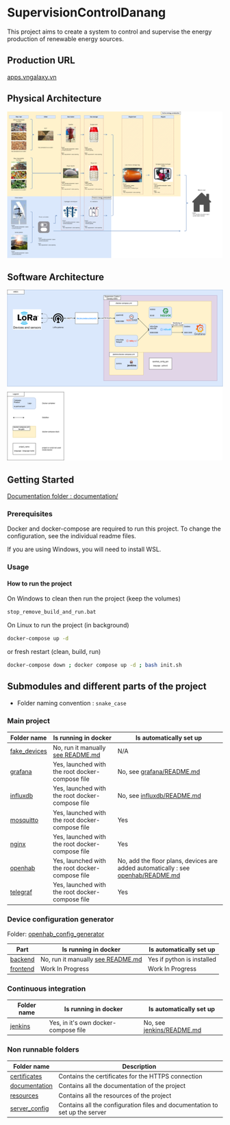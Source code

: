 # SupervisionControlDanang

This project aims to create a system to control and supervise the energy production of renewable energy sources.

## Production URL

[apps.vngalaxy.vn](https://apps.vngalaxy.vn)

## Physical Architecture

![Physical Architecture](./documentation/schemas/HRES%20schema.drawio.png)

## Software Architecture

![Software Architecture](./documentation/schemas/Software%20architecture.drawio.png)

## Getting Started

[Documentation folder : documentation/](./documentation)

### Prerequisites

Docker and docker-compose are required to run this project.
To change the configuration, see the individual readme files.

If you are using Windows, you will need to install WSL.

### Usage

#### How to run the project

On Windows to clean then run the project (keep the volumes)

```bash
stop_remove_build_and_run.bat
```

On Linux to run the project (in background)

```bash
docker-compose up -d
```

or fresh restart (clean, build, run)

```bash
docker-compose down ; docker compose up -d ; bash init.sh
```

## Submodules and different parts of the project

- Folder naming convention : `snake_case`

### Main project 

| Folder name                     | Is running in docker                                        | Is automatically set up                                                                               |
|---------------------------------|-------------------------------------------------------------|-------------------------------------------------------------------------------------------------------|
| [fake_devices](./fake_devices)  | No, run it manually [see README.md](fake_devices/README.md) | N/A                                                                                                   |
| [grafana](./grafana)            | Yes, launched with the root docker-compose file             | No, see [grafana/README.md](grafana/README.md)                                                        |
| [influxdb](./influxdb)          | Yes, launched with the root docker-compose file             | No, see [influxdb/README.md](influxdb/README.md)                                                      |
| [mosquitto](./mosquitto)        | Yes, launched with the root docker-compose file             | Yes                                                                                                   |
| [nginx](./nginx)                | Yes, launched with the root docker-compose file             | Yes                                                                                                   |
| [openhab](./openhab)            | Yes, launched with the root docker-compose file             | No, add the floor plans, devices are added automatically : see [openhab/README.md](openhab/README.md) |
| [telegraf](./telegraf)          | Yes, launched with the root docker-compose file             | Yes                                                                                                   |

### Device configuration generator

Folder: [openhab_config_generator](./openhab_config_generator)

| Part                                                         | Is running in docker                                                                | Is automatically set up    |
|--------------------------------------------------------------|-------------------------------------------------------------------------------------|----------------------------|
| [backend](./openhab_config_generator/python_code)            | No, run it manually [see README.md](openhab_config_generator/python_code/README.md) | Yes if python is installed |
| [frontend](./openhab_config_generator/front-react-generator) | Work In Progress                                                                    | Work In Progress           |                                

### Continuous integration

| Folder name          | Is running in docker                  | Is automatically set up                         |
|----------------------|---------------------------------------|-------------------------------------------------|
| [jenkins](./jenkins) | Yes, in it's own docker-compose file  | No, see [jenkins/README.md](jenkins/README.md)  |


### Non runnable folders 

| Folder name                      | Description                                                                 |
|----------------------------------|-----------------------------------------------------------------------------|
| [certificates](./certificates)   | Contains the certificates for the HTTPS connection                          |
| [documentation](./documentation) | Contains all the documentation of the project                               |
| [resources](./resources)         | Contains all the resources of the project                                   |
| [server_config](./server_config) | Contains all the configuration files and documentation to set up the server |
